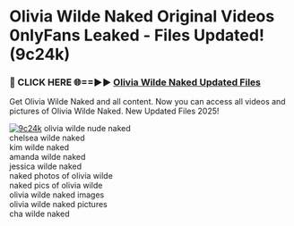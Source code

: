 # Olivia Wilde Naked Original Videos 0nlyFans Leaked - Files Updated! (9c24k)

<h3>🔴 CLICK HERE 🌐==►► <a href="https://tinyurl.com/up5wt9bj" rel="nofollow">Olivia Wilde Naked Updated Files</a></h3>

Get Olivia Wilde Naked and all content. Now you can access all videos and pictures of Olivia Wilde Naked. New Updated Files 2025!

[![9c24k](https://i.imgur.com/ABiUzMV.gif)](https://tinyurl.com/up5wt9bj)
olivia wilde nude naked<br>
chelsea wilde naked<br>
kim wilde naked<br>
amanda wilde naked<br>
jessica wilde naked<br>
naked photos of olivia wilde<br>
naked pics of olivia wilde<br>
olivia wilde naked images<br>
olivia wilde naked pictures<br>
cha wilde naked